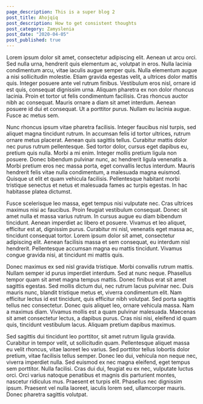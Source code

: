 ```yaml
---
page_description: This is a super blog 2
post_title: Ahojqiq
post_description: How to get consistent thoughts
post_category: Zamyslenia
post_date: "2020-04-05"
post_published: true 
---
```


Lorem ipsum dolor sit amet, consectetur adipiscing elit. Aenean ut arcu orci. Sed nulla urna, hendrerit quis elementum ac, volutpat in eros. Nulla lacinia condimentum arcu, vitae iaculis augue semper quis. Nulla elementum augue a nisi sollicitudin molestie. Etiam gravida egestas velit, a ultrices dolor mattis quis. Integer posuere ante vel rutrum finibus. Vestibulum eros nisl, ornare id est quis, consequat dignissim urna. Aliquam pharetra ex non dolor rhoncus lacinia. Proin et tortor ut felis condimentum facilisis. Cras rhoncus auctor nibh ac consequat. Mauris ornare a diam sit amet interdum. Aenean posuere id dui et consequat. Ut a porttitor purus. Nullam eu lacinia augue. Fusce ac metus sem.

Nunc rhoncus ipsum vitae pharetra facilisis. Integer faucibus nisl turpis, sed aliquet magna tincidunt rutrum. In accumsan felis id tortor ultrices, rutrum ornare metus placerat. Aenean quis sagittis tellus. Curabitur mattis dolor nec purus rutrum pellentesque. Sed tortor dolor, cursus eget dapibus eu, pretium quis nulla. Morbi a mi enim. Integer mollis pretium ligula non posuere. Donec bibendum pulvinar nunc, ac hendrerit ligula venenatis a. Morbi pretium eros nec massa porta, eget convallis lectus interdum. Mauris hendrerit felis vitae nulla condimentum, a malesuada magna euismod. Quisque ut elit et quam vehicula facilisis. Pellentesque habitant morbi tristique senectus et netus et malesuada fames ac turpis egestas. In hac habitasse platea dictumst.

Fusce scelerisque leo massa, eget tempus nisi vulputate nec. Cras ultrices maximus nisi ac faucibus. Proin feugiat vestibulum consequat. Donec sit amet nulla et massa varius rutrum. In cursus augue eu diam bibendum tincidunt. Aenean imperdiet ac libero et posuere. Vivamus et leo aliquet, efficitur est at, dignissim purus. Curabitur mi nisl, venenatis eget massa ac, tincidunt consequat tortor. Lorem ipsum dolor sit amet, consectetur adipiscing elit. Aenean facilisis massa et sem consequat, eu interdum nisl hendrerit. Pellentesque accumsan magna eu mattis tincidunt. Vivamus congue gravida nisi, at tincidunt mi mattis quis.

Donec maximus ex sed nisl gravida tristique. Morbi convallis rutrum mattis. Nullam semper id purus imperdiet interdum. Sed at nunc neque. Phasellus tempor quam sit amet magna tempus mattis. Donec finibus erat sit amet sagittis egestas. Sed mollis dictum dui, nec rutrum lacus pulvinar nec. Duis mauris nunc, blandit tristique metus et, viverra condimentum elit. Nam efficitur lectus id est tincidunt, quis efficitur nibh volutpat. Sed porta sagittis tellus nec consectetur. Donec quis aliquet leo, ornare vehicula massa. Nam a maximus diam. Vivamus mollis est a quam pulvinar malesuada. Maecenas sit amet consectetur lectus, a dapibus purus. Cras nisi nisi, eleifend id quam quis, tincidunt vestibulum lacus. Aliquam pretium dapibus maximus.

Sed sagittis dui tincidunt leo porttitor, sit amet rutrum ligula gravida. Curabitur in tempor velit, ut sollicitudin quam. Pellentesque aliquet massa eu velit rhoncus, vitae laoreet leo varius. Sed porttitor tellus lobortis dolor pretium, vitae facilisis tellus semper. Donec leo dui, vehicula non neque nec, viverra imperdiet nulla. Sed euismod ex nec magna eleifend, eget tempus sem porttitor. Nulla facilisi. Cras dui dui, feugiat eu ex nec, vulputate luctus orci. Orci varius natoque penatibus et magnis dis parturient montes, nascetur ridiculus mus. Praesent et turpis elit. Phasellus nec dignissim ipsum. Praesent vel nulla laoreet, iaculis lorem sed, ullamcorper mauris. Donec pharetra sagittis volutpat.
